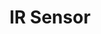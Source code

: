 ---
layout: default
title: IR Sensor
nav_include: true
parent: Sensors and Actuators
nav_order: 1
---